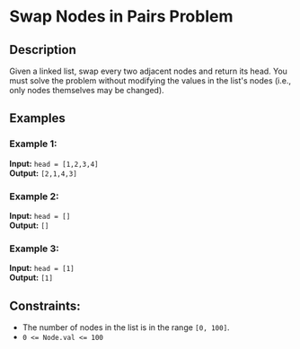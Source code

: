 # Swap Nodes in Pairs Problem

## Description
Given a linked list, swap every two adjacent nodes and return its head. You must solve the problem without modifying the values in the list's nodes (i.e., only nodes themselves may be changed).

## Examples

### Example 1:
**Input:** `head = [1,2,3,4]`  
**Output:** `[2,1,4,3]`

### Example 2:
**Input:** `head = []`  
**Output:** `[]`

### Example 3:
**Input:** `head = [1]`  
**Output:** `[1]`

## Constraints:
- The number of nodes in the list is in the range `[0, 100]`.
- `0 <= Node.val <= 100`